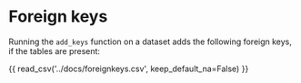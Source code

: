 # Foreign keys

Running the `add_keys` function on a dataset adds the following foreign keys, if the tables are present:

{{ read_csv('../docs/foreignkeys.csv', keep_default_na=False) }}

